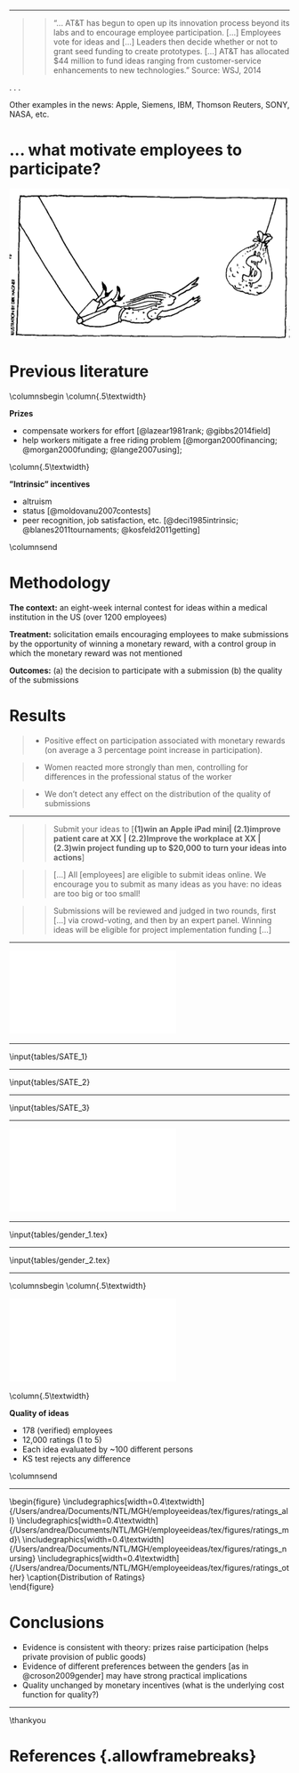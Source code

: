 
---------------

>> “... AT&T has begun to open up its innovation process beyond its labs and to encourage employee participation. [...] Employees vote for ideas and [...] Leaders then decide whether or not to grant seed funding to create prototypes. [...] AT&T has allocated $44 million to fund ideas ranging from customer-service enhancements to new technologies.” Source: WSJ, 2014

. . . 

Other examples in the news: Apple, Siemens, IBM, Thomson Reuters, SONY, NASA, etc.


# ... what motivate employees to participate? 

![](img/incentives.png)


# Previous literature

\columnsbegin
\column{.5\textwidth}

__Prizes__ 

- compensate workers for effort [@lazear1981rank; @gibbs2014field]
- help workers mitigate a free riding problem [@morgan2000financing; @morgan2000funding; @lange2007using]; 

\column{.5\textwidth}

__”Intrinsic” incentives__ 

- altruism
- status [@moldovanu2007contests]
- peer recognition, job satisfaction, etc. [@deci1985intrinsic; @blanes2011tournaments; @kosfeld2011getting]

\columnsend

# Methodology

__The context:__ an eight-week internal contest for ideas within a medical institution in the US (over 1200 employees)

__Treatment:__ solicitation emails encouraging employees to make submissions by the opportunity of winning a monetary reward, with a control group in which the monetary reward was not mentioned

__Outcomes:__ (a) the decision to participate with a submission (b) the quality of the submissions




# Results

>- Positive effect on participation associated with monetary rewards (on average a 3 percentage point increase in participation).

>- Women reacted more strongly than men, controlling for differences in the professional status of the worker

>- We don’t detect any effect on the distribution of the quality of submissions

-------------

>> Submit your ideas to [__(1)win an Apple iPad mini| (2.1)improve patient care at XX | (2.2)Improve the workplace at XX | (2.3)win project funding up to \$20,000 to turn your ideas into actions__]

>> [...] All [employees] are eligible to submit ideas online. We encourage you to submit as many ideas as you have: no ideas are too big or too small!

>> Submissions will be reviewed and judged in two rounds, first [...] via crowd-voting, and then by an expert panel. Winning ideas will be eligible for project implementation funding [...]

------------

![Employee participation over time](/Users/andrea/Documents/NTL/MGH/employeeideas/tex/figures/participation.pdf)

--------------

\input{tables/SATE_1}

--------------

\input{tables/SATE_2}

--------------

\input{tables/SATE_3}

---------------

![Logistic Regression for odds of participation (ctrl: gender, job, job X gender, office)](img/logistic_regression.pdf)


--------

\input{tables/gender_1.tex}

--------

\input{tables/gender_2.tex}



----------

\columnsbegin
\column{.5\textwidth}

![Quality of Ideas as from employees votes](/Users/andrea/Documents/NTL/MGH/employeeideas/tex/figures/ave_ratings.pdf)

\column{.5\textwidth}

__Quality of ideas__

- 178 (verified) employees
- 12,000 ratings (1 to 5)
- Each idea evaluated by ~100 different persons
- KS test rejects any difference

\columnsend

-----------

\begin{figure}
    \includegraphics[width=0.4\textwidth]{/Users/andrea/Documents/NTL/MGH/employeeideas/tex/figures/ratings_all}
    \includegraphics[width=0.4\textwidth]{/Users/andrea/Documents/NTL/MGH/employeeideas/tex/figures/ratings_md}\\
    \includegraphics[width=0.4\textwidth]{/Users/andrea/Documents/NTL/MGH/employeeideas/tex/figures/ratings_nursing}
    \includegraphics[width=0.4\textwidth]{/Users/andrea/Documents/NTL/MGH/employeeideas/tex/figures/ratings_other}
    \caption{Distribution of Ratings}    
\end{figure}


# Conclusions

- Evidence is consistent with theory: prizes raise participation (helps private provision of public goods)
- Evidence of different preferences between the genders [as in @croson2009gender] may have strong practical implications
- Quality unchanged by monetary incentives (what is the underlying cost function for quality?)

------------

\thankyou

# References {.allowframebreaks}
